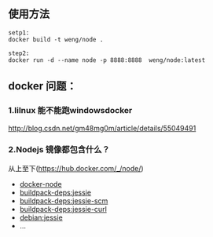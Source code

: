
## 使用方法
```
setp1:
docker build -t weng/node .

step2:
docker run -d --name node -p 8888:8888  weng/node:latest
```
## docker  问题：
### 1.lilnux 能不能跑windowsdocker
http://blog.csdn.net/gm48mg0m/article/details/55049491
### 2.Nodejs 镜像都包含什么？
从上至下(https://hub.docker.com/_/node/)
- [docker-node](https://github.com/nodejs/docker-node/blob/b1d4ff57bc3347818a0977b772d44f8f0753868a/8.5/Dockerfile)
- [buildpack-deps:jessie](https://github.com/nodejs/docker-node/blob/b1d4ff57bc3347818a0977b772d44f8f0753868a/8.5/Dockerfile/)
- [buildpack-deps:jessie-scm](https://github.com/docker-library/buildpack-deps/blob/5d86449454958f224035b5b200bfd3be9c088ff3/jessie/Dockerfile)
- [buildpack-deps:jessie-curl](https://github.com/docker-library/buildpack-deps/blob/1845b3f918f69b4c97912b0d4d68a5658458e84f/jessie/scm/Dockerfile)
- [debian:jessie](https://hub.docker.com/_/debian/)
- ...